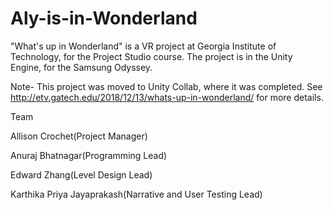 # Aly-is-in-Wonderland
"What's up in Wonderland" is a VR project at Georgia Institute of Technology, for the Project Studio course. The project is in the Unity Engine, for the Samsung Odyssey. 

Note- This project was moved to Unity Collab, where it was completed. See http://etv.gatech.edu/2018/12/13/whats-up-in-wonderland/ for more details.


Team

Allison Crochet(Project Manager)

Anuraj Bhatnagar(Programming Lead)

Edward Zhang(Level Design Lead)

Karthika Priya Jayaprakash(Narrative and User Testing Lead)

